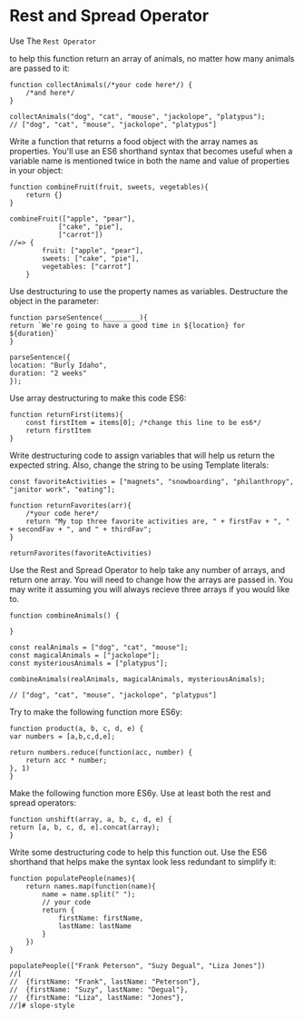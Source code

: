 # Rest and Spread Operator

Use The ```Rest Operator```

to help this function return an array of animals, no matter how many animals are passed to it:

    function collectAnimals(/*your code here*/) {
        /*and here*/
    }

    collectAnimals("dog", "cat", "mouse", "jackolope", "platypus");
    // ["dog", "cat", "mouse", "jackolope", "platypus"]


Write a function that returns a food object with the array names as properties. You'll use an ES6 shorthand syntax that becomes useful when a variable name is mentioned twice in both the name and value of properties in your object:

    function combineFruit(fruit, sweets, vegetables){
        return {}
    }

    combineFruit(["apple", "pear"],
                ["cake", "pie"],
                ["carrot"])
    //=> {
            fruit: ["apple", "pear"],
            sweets: ["cake", "pie"],
            vegetables: ["carrot"]
        }


Use destructuring to use the property names as variables. Destructure the object in the parameter:

    function parseSentence(_________){
    return `We're going to have a good time in ${location} for ${duration}`
    }

    parseSentence({
    location: "Burly Idaho",
    duration: "2 weeks"
    });


Use array destructuring to make this code ES6:

    function returnFirst(items){
        const firstItem = items[0]; /*change this line to be es6*/
        return firstItem
    }


Write destructuring code to assign variables that will help us return the expected string. Also, change the string to be using Template literals:


    const favoriteActivities = ["magnets", "snowboarding", "philanthropy", "janitor work", "eating"];

    function returnFavorites(arr){
        /*your code here*/
        return "My top three favorite activities are, " + firstFav + ", " + secondFav + ", and " + thirdFav";
    }

    returnFavorites(favoriteActivities)


Use the Rest and Spread Operator to help take any number of arrays, and return one array. You will need to change how the arrays are passed in. You may write it assuming you will always recieve three arrays if you would like to.


    function combineAnimals() {

    }

    const realAnimals = ["dog", "cat", "mouse"];
    const magicalAnimals = ["jackolope"];
    const mysteriousAnimals = ["platypus"];

    combineAnimals(realAnimals, magicalAnimals, mysteriousAnimals);

    // ["dog", "cat", "mouse", "jackolope", "platypus"]


Try to make the following function more ES6y:

    function product(a, b, c, d, e) {
    var numbers = [a,b,c,d,e];

    return numbers.reduce(function(acc, number) {
        return acc * number;
    }, 1)
    }


Make the following function more ES6y. Use at least both the rest and spread operators:


    function unshift(array, a, b, c, d, e) {
    return [a, b, c, d, e].concat(array);
    }


Write some destructuring code to help this function out. Use the ES6 shorthand that helps make the syntax look less redundant to simplify it:



    function populatePeople(names){
        return names.map(function(name){
            name = name.split(" ");
            // your code
            return {
                firstName: firstName,
                lastName: lastName
            }
        })
    }

    populatePeople(["Frank Peterson", "Suzy Degual", "Liza Jones"])
    //[
    //  {firstName: "Frank", lastName: "Peterson"},
    //  {firstName: "Suzy", lastName: "Degual"},
    //  {firstName: "Liza", lastName: "Jones"},
    //]# slope-style

